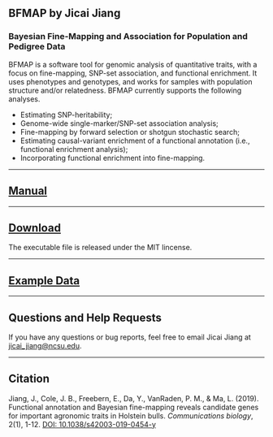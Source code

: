 ## BFMAP by Jicai Jiang

### Bayesian Fine-Mapping and Association for Population and Pedigree Data


BFMAP is a software tool for genomic analysis of quantitative traits, with a focus on fine-mapping, SNP-set association, and functional enrichment. It uses phenotypes and genotypes, and works for samples with population structure and/or relatedness. BFMAP currently supports the following analyses.

- Estimating SNP-heritability;
- Genome-wide single-marker/SNP-set association analysis;
- Fine-mapping by forward selection or shotgun stochastic search;
- Estimating causal-variant enrichment of a functional annotation (i.e., functional enrichment analysis);
- Incorporating functional enrichment into fine-mapping.

------
## [Manual](https://jiang18.github.io/bfmap/manual.pdf)

------
## [Download](https://jiang18.github.io/bfmap/bfmap_0.65.zip)
The executable file is released under the MIT lincense.

------
## [Example Data](https://jiang18.github.io/bfmap/Example)

------
## Questions and Help Requests
If you have any questions or bug reports, feel free to email Jicai Jiang at jicai_jiang@ncsu.edu.

------
## Citation
Jiang, J., Cole, J. B., Freebern, E., Da, Y., VanRaden, P. M., & Ma, L. (2019). Functional annotation and Bayesian fine-mapping reveals candidate genes for important agronomic traits in Holstein bulls. *Communications biology*, 2(1), 1-12. [DOI: 10.1038/s42003-019-0454-y](https://doi.org/10.1038/s42003-019-0454-y)
